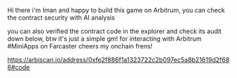Hi there i'm Iman and happy to build this game on Arbitrum, you can check the contract security with AI analysis

you can also verified the contract code in the explorer and check its audit down below, btw it's just a simple gm! for interacting with Arbitrum #MiniApps on Farcaster cheers my onchain frens!

https://arbiscan.io/address/0xfe2f886f1a1323722c2b097ec5a8b21619d2f686#code
